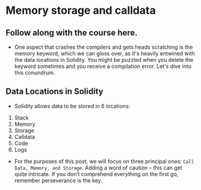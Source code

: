 # Memory storage and calldata

## Follow along with the course here.
- One aspect that crashes the compilers and gets heads scratching is the memory keyword, which we can gloss over, as it's heavily entwined with the data locations in Solidity. You might be puzzled when you delete the keyword sometimes and you receive a compilation error. Let's dive into this conundrum.

## Data Locations in Solidity
- Solidity allows data to be stored in 6 locations:

1. Stack
2. Memory
3. Storage
4. Calldata
5. Code
6. Logs

- For the purposes of this post, we will focus on three principal ones: `Call Data, Memory, and Storage`. Adding a word of caution – this can get quite intricate. If you don’t comprehend everything on the first go, remember perseverance is the key.

## 
